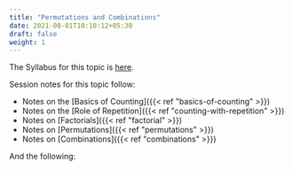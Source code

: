 ```yaml
---
title: "Permutations and Combinations"
date: 2021-08-01T10:10:12+05:30
draft: false
weight: 1
---
```


The Syllabus for this topic is [here](images/SYL1-PandC.png).

Session notes for this topic follow:

 * Notes on the [Basics of Counting]({{< ref "basics-of-counting" >}})
 * Notes on the [Role of Repetition]({{< ref "counting-with-repetition" >}})
 * Notes on [Factorials]({{< ref "factorial" >}})
 * Notes on [Permutations]({{< ref "permutations" >}})
 * Notes on [Combinations]({{< ref "combinations" >}})

And the following:


